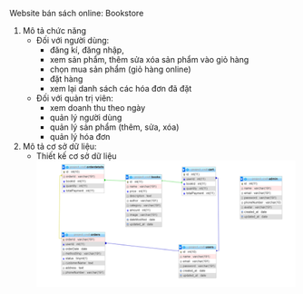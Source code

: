 Website bán sách online: Bookstore
1. Mô tả chức năng
    - Đối với người dùng:
        + đăng kí, đăng nhập, 
        + xem sản phẩm, thêm sửa xóa sản phẩm vào giỏ hàng
        + chọn mua sản phẩm (giỏ hàng online)
        + đặt hàng
	    + xem lại danh sách các hóa đơn đã đặt
    - Đối với quản trị viên:
        + xem doanh thu theo ngày
        + quản lý người dùng
        + quản lý sản phẩm (thêm, sửa, xóa)
        + quản lý hóa đơn
2. Mô tả cơ sở dữ liệu:
    - Thiết kế cơ sở dữ liệu
![Bộ thiết kế](https://github.com/ngoclyo/image/blob/master/2.0.png)
